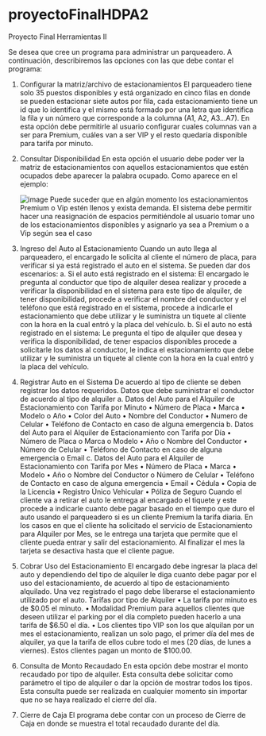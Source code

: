 # proyectoFinalHDPA2
Proyecto Final Herramientas II

Se desea que cree un programa para administrar un parqueadero. A continuación, describiremos las opciones con las que debe contar el programa:
1. Configurar la matriz/archivo de estacionamientos El parqueadero tiene solo 35 puestos disponibles y está organizado en cinco filas en donde se pueden estacionar siete autos por fila, cada estacionamiento tiene un id que lo identifica y el mismo está formado por una letra que identifica la fila y un número que corresponde a la columna (A1, A2, A3…A7).
En esta opción debe permitirle al usuario configurar cuales columnas van a ser para Premium, cuáles van a ser VIP y el resto quedaría disponible para tarifa por minuto.
2. Consultar Disponibilidad En esta opción el usuario debe poder ver la matriz de estacionamientos con aquellos estacionamientos que estén ocupados debe aparecer la palabra ocupado. Como aparece en el ejemplo:

   ![image](https://github.com/od507/proyectoFinalHDPA2/assets/68254453/b0689c78-0d44-406d-8ed8-4f19a95a8257)
Puede suceder que en algún momento los estacionamientos Premium o Vip estén llenos y exista demanda. El sistema debe permitir hacer una reasignación de espacios permitiéndole al usuario
tomar uno de los estacionamientos disponibles y asignarlo ya sea a Premium o a Vip según sea el caso

3. Ingreso del Auto al Estacionamiento Cuando un auto llega al parqueadero, el encargado le
solicita al cliente el número de placa, para verificar si ya está registrado el auto en el sistema. Se
pueden dar dos escenarios:
a. Si el auto está registrado en el sistema: El encargado le pregunta al conductor que tipo de
alquiler desea realizar y procede a verificar la disponibilidad en el sistema para este tipo de
alquiler, de tener disponibilidad, procede a verificar el nombre del conductor y el teléfono
que está registrado en el sistema, procede a indicarle el estacionamiento que debe utilizar y
le suministra un tiquete al cliente con la hora en la cual entró y la placa del vehículo.
b. Si el auto no está registrado en el sistema: Le pregunta el tipo de alquiler que desea y
verifica la disponibilidad, de tener espacios disponibles procede a solicitarle los datos al
conductor, le indica el estacionamiento que debe utilizar y le suministra un tiquete al cliente
con la hora en la cual entró y la placa del vehículo.
4. Registrar Auto en el Sistema
De acuerdo al tipo de cliente se deben registrar los datos requeridos. Datos que debe suministrar el
conductor de acuerdo al tipo de alquiler
a. Datos del Auto para el Alquiler de Estacionamiento con Tarifa por Minuto
• Número de Placa
• Marca
• Modelo o Año
• Color del Auto
• Nombre del Conductor
• Numero de Celular
• Teléfono de Contacto en caso de alguna emergencia
b. Datos del Auto para el Alquiler de Estacionamiento con Tarifa por Día
• Número de Placa o Marca o Modelo
• Año o Nombre del Conductor
• Número de Celular
• Teléfono de Contacto en caso de alguna emergencia o Email
c. Datos del Auto para el Alquiler de Estacionamiento con Tarifa por Mes
• Número de Placa
• Marca
• Modelo
• Año o Nombre del Conductor o Número de Celular
• Teléfono de Contacto en caso de alguna emergencia
• Email
• Cédula
• Copia de la Licencia
• Registro Único Vehicular
• Póliza de Seguro
Cuando el cliente va a retirar el auto le entrega al encargado el tiquete y este procede a indicarle
cuanto debe pagar basado en el tiempo que duro el auto usando el parqueadero si es un cliente
Premium la tarifa diaria.
En los casos en que el cliente ha solicitado el servicio de Estacionamiento para Alquiler por Mes,
se le entrega una tarjeta que permite que el cliente pueda entrar y salir del estacionamiento. Al
finalizar el mes la tarjeta se desactiva hasta que el cliente pague.
5. Cobrar Uso del Estacionamiento
El encargado debe ingresar la placa del auto y dependiendo del tipo de alquiler le diga cuanto debe
pagar por el uso del estacionamiento, de acuerdo al tipo de estacionamiento alquilado. Una vez
registrado el pago debe liberarse el estacionamiento utilizado por el auto.
Tarifas por tipo de Alquiler
• La tarifa por minuto es de $0.05 el minuto.
• Modalidad Premium para aquellos clientes que deseen utilizar el parking por el día
completo pueden hacerlo a una tarifa de $6.50 el día.
• Los clientes tipo VIP son los que alquilan por un mes el estacionamiento, realizan un solo
pago, el primer día del mes de alquiler, ya que la tarifa de ellos cubre todo el mes (20 días, de
lunes a viernes). Estos clientes pagan un monto de $100.00.
6. Consulta de Monto Recaudado
En esta opción debe mostrar el monto recaudado por tipo de alquiler. Esta consulta debe solicitar
como parámetro el tipo de alquiler o dar la opción de mostrar todos los tipos. Esta consulta puede
ser realizada en cualquier momento sin importar que no se haya realizado el cierre del día.
7. Cierre de Caja
El programa debe contar con un proceso de Cierre de Caja en donde se muestra el total recaudado
durante del día.
